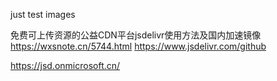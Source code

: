 just test images

免费可上传资源的公益CDN平台jsdelivr使用方法及国内加速镜像
https://wxsnote.cn/5744.html
https://www.jsdelivr.com/github

https://jsd.onmicrosoft.cn/